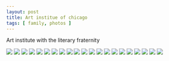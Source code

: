 ```yaml
---
layout: post
title: Art institue of chicago
tags: [ family, photos ]
---
```

Art institute with the literary fraternity

<script src="https://ajax.googleapis.com/ajax/libs/jquery/1.11.1/jquery.min.js" ></script>
<link href="https://cdnjs.cloudflare.com/ajax/libs/fotorama/4.6.4/fotorama.min.css" rel="stylesheet">
<script src="https://cdnjs.cloudflare.com/ajax/libs/fotorama/4.6.4/fotorama.min.js" ></script>

<div class="fotorama"  data-allowfullscreen="true" data-width="100%"  data-ratio="800/600">
    <!--https://photos.app.goo.gl/HqZN3NBa2T6nWZ3e8-->
    <img src="https://images.northbriton.net/AP1GczMkcrtUYVs5-xz9MvlKKVPXkTujazlM-IQc4WrLJD4yWKoqYz8kY07fEgWUVwohakNbBQyN6nb7j3sc0-FENPacDTiSP9e678-sI47WRux07c3bBZaU">
    <img src="https://images.northbriton.net/AP1GczPzDcaSpbo2t2F7RcxGVs0aTj6y_dJAi3mv4usQChxK_PTe4G6BtpkfyvWEEIUywJYUfDPLor6m4xE_7sS6ptXmzSGTx7tanwfkNfzB9j0eQAG_a7Nr">
    <img src="https://images.northbriton.net/AP1GczNPfSyK8H6nksS6LIyncu52fG6MtU-lsDRvbS89mMejTXmuUi-vp4j-Y2bd0DwBvh-0QpNSf1E7GB_QoJS_hyql652BXiYONzlmxUwow3PqWkTyWjR1">
    <img src="https://images.northbriton.net/AP1GczMPMKXlnyqrKaNQ5zji3yX5U7p0G6xHfTp5RY5jSaq_ZTHVGXGlN9bDp2xaU-p96yXxhAmub2kCkryo6VMEJDGXWHEY7i2vR_XDMLo_tla0rKreEk07">
    <img src="https://images.northbriton.net/AP1GczMcphYC0NMfYdC8ytExiern2m5wdpFKCpNyrW7oafA3iogoMYvc1rtfn2deDt-ulR2EIZVDLYZmn79Uml3sC3zbLyxF0DmvLWnbbRsPSw0Ulm8-PEu-">
    <img src="https://images.northbriton.net/AP1GczPGzeh30-u9PgaSqYHfk8hiSTgHL64GwOCNV5if4-Q5OIhXt5momLEn_VwM4uqYuJlGmx5C0PqPuVMs3QoSuE0rmkIyu1W_GDDhH_EDgaEbWiWhga0-">
    <img src="https://images.northbriton.net/AP1GczOXQbK1SUczrXuaohG9LqfnPDUBkLsz7D8JBuesAVxe6rHH8xrl1v5h-otlUFx3Hbmz5qoQGjNK3OHOuW8SA-0tSiOziVk4spBJn3SHnJLgOfsw0hYx">
    <img src="https://images.northbriton.net/AP1GczP6R2LYpbfFEGgGQcWhm6etNd2OYO-2qvoB_GTEH6XDsCZCzCbux2y2nVzPkvzLu_fwesA9RFCXCKxr_kLy1kj2sbY9rC8WfNMyPzlks7PJnB_9_d82">
    <img src="https://images.northbriton.net/AP1GczPg9J2hcr1J-4jq2lPxhCK8kHCjW-suTL6p6CAz_gK9X5tusetCes3HYMOeS05CLga0xfPZve53TAAjU2fahJEzp-7ptjQPIodPMk-q5WwQwHKsMfY7">
    <img src="https://images.northbriton.net/AP1GczOoWHkqhIcfNV-HIBt7artiqf0vTBfnwF_c6pwt4nfF4-dKGl9AI2ddII-gTBi9buxXPrQOnLmDa8lTlKjX7lpQmdEUHSPE1YwB4BqR_f4RK59tKPlX">
    <img src="https://images.northbriton.net/AP1GczN8pUH5XQ9Yg37f_3ax7U176tOCz-b_ANEV-ublkCiLvyNC80o7Helss1atENA69GYieI15JpWYp30CTx91nnbZ89ADFnbfesiqtziyz46YXGBHRknW">
    <img src="https://images.northbriton.net/AP1GczOpj42VRzeDKYemR_73OKUvP-zSTELoYC3g_my3QFSmNp3opXJQFnCze-XmiWF1mL-TJo3cB26DWstRuHHtDQGcxkLdJD2TX5xMu7KwlfdXqEz2FMne">
    <img src="https://images.northbriton.net/AP1GczOfeAr8BIHHw3SWviFL90HmJf52b-Olv-q_NZUPZNwyK9bhqPpTsEVksGAU4uNhUCyfcAsa9Ri4tN6jlAvLtzhk1zzj-ilnAl0vmmOPaY8J9P8fGpYP">
    <img src="https://images.northbriton.net/AP1GczNOQRJ8UmKwSchXocogPt09Zxhk25QPzdns-9rMQI-2Pt_2ry4CiogpAS4DH0RGKxeFo_wdKZqCI14JZErxYqlbGziRJ9OPhVbbQCBPMpe4d_16UQYO">
    <img src="https://images.northbriton.net/AP1GczNewVs4AZskEksAtULns1D5covw5enfHK2cl6JYrxt3hXiI2cmR2W0x2LPUyqYipIK4k2RQd2E3wuDAtsjQFgh3DCCMPu0VfcHwG4iYnQn-2eoRC_6F">
    <img src="https://images.northbriton.net/AP1GczPIUuSaUPITdrpfBujRuuQIXkBmzEzPGx1dWEio-m4B6bpdegdGbCYzN_zwNiRiOQhPz5Vv2KhfJvWVWAJfsM9hrUfNYBCbNlQLg86LW1mAeqjpgLqz">
    <img src="https://images.northbriton.net/AP1GczPKzEoE0OXdzf4CB9rEW6_MPBUaM1itgaFDSiNyCd7WEWVxt-FcQBv08_C8RFRXPhLXj-7ipx3wAvwlyplZsqwcgwODh4INqQwwwIyQwDvJHFKaKGeV">
    <img src="https://images.northbriton.net/AP1GczPI8hApvHc3NPkIC_Dax007YtUp1GjBZxfROriNZxLRdG6ZG_22AIf-zUrt6uh7vwTGkuCxRqBuA8_HsTZIzpcS8HBU1E6tmnOqYFSkK07ezwC6bKIm">
    <img src="https://images.northbriton.net/AP1GczNwQBlyuZS9sJ6-2BdCzS8gOkTrcVuVh2k6hITQBJdJGL1sWmXj6G04xzGJ92XoRptNicTKAl47MIdFATE6Be3bvlfv8pNA-mGZDaZk71S2_MJONXFC">
    <img src="https://images.northbriton.net/AP1GczOsFB2lm56Jz-KlnolpnOIexqkTr1l3CywtL5xU63-js0MgyV_lRsHq27pJporfL1WyXYtD4PpJOnPHHgMsjPaaWGYAUjMdM8t59mRmaVJ_0Q4Bje9j">
    <img src="https://images.northbriton.net/AP1GczPylg6vsZL5wSo78hCZoF15IYsUaON1C7ZmUKIvStcilZD54z5xgFLbUQ3jsEjoqkUbihN-dXukERKOUkbKdqqVzCsfvy3IpDyLDOxHfXHmbg5-gLJN">
</div>
